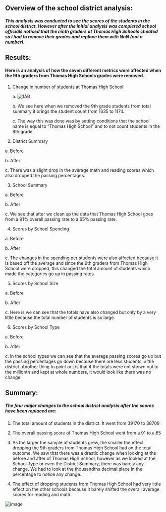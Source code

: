 ## Overview of the school district analysis:

##### This analysis was conducted to see the scores of the students in the school district. However after the initial analysis was completed school officials noticed that the ninth graders at Thomas High Schools cheated so I had to remove their grades and replace them with NaN (not a number).

## Results:
#### Here is an analysis of how the seven different metrics were affected when the 9th graders from Thomas High Schools grades were removed.

1. Change in number of students at Thomas High School

   a.	 ![1AB](https://user-images.githubusercontent.com/92561003/142144024-9db6a57d-79e7-43e9-84c1-7366114df5f3.png)
   
   b. We see here when we removed the 9th grade students from total summary it brings the student count from 1635 to 1174.
   
   c. The way this was done was by setting conditions that the school name is equal to “Thomas High School” and to not count students in the 9th grade.


2.	District Summary

   a.	Before 
   
   b.	After 
   
   c.	There was a slight drop in the average math and reading scores which also dropped the passing percentages.

3.	School Summary

   a.	Before 

   b.	After 

   c.	We see that after we clean up the data that Thomas High School goes from a 91% overall passing rate to a 65% passing rate.

4.	Scores by School Spending

   a.	Before 

   b.	After 

   c.	The changes in the spending per students were also affected because it is based off the average and since the 9th graders from Thomas High School were 
dropped, this changed the total amount of students which made the categories go up in passing rates.

5.	Scores by School Size

   a.	Before  

   b.	After  

   c.	Here is we can see that the totals have also changed but only by a very little because the total number of students is so large.

6.	Scores by School Type

   a.	Before 

   b.	After 

   c.	In the school types we can see that the average passing scores go up but the passing percentages go down because there are less students in the district. Another thing to point out is that if the totals were not shown out to the millionth and kept at whole numbers, it would look like there was no change.

## Summary:

##### The four major changes to the school district analysis after the scores have been replaced are:

1.	The total amount of students in the district. It went from 39170 to 38709

2.	The overall passing score of Thomas High School went from a 91 to a 65

3.	As the larger the sample of students grew, the smaller the effect dropping the 9th graders from Thomas High School had on the total outcome. We saw that there was a drastic change when looking at the before and after of Thomas High School, however as we looked at the School Type or even the District Summary, there was barely any change. We had to look at the thousandths decimal place in the percentage to notice any change.

4.	The effect of dropping students from Thomas High School had very little effect on the other schools because it barely shifted the overall average scores for reading and math.


![image](https://user-images.githubusercontent.com/92561003/142142481-322f2591-2e3f-4542-86de-f58f5b384230.png)
